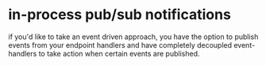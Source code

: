 # in-process pub/sub notifications

if you'd like to take an event driven approach, you have the option to publish events from your endpoint handlers and have completely decoupled event-handlers to take action when certain events are published.


